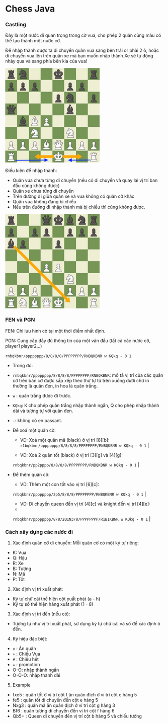# Chess Java

### Castling
Đây là một nước đi quan trọng trong cờ vua, cho phép 2 quân cùng màu có thể tạo thành một nước cờ.

Để nhập thành được ta di chuyển quân vua sang bên trái or phải 2 ô, hoặc di chuyển vua lên trên quân xe mà bạn muốn nhập thành.Xe sẽ tự động nhảy qua và sang phía bên kia của vua!

<img src="src/res/readme/castling.png" alt="castling" width="300">

Điều kiện để nhập thành:
- Quân vua chưa từng di chuyển (nếu có di chuyển và quay lại vị trí ban đầu cũng không được)
- Quân xe chưa từng di chuyển
- Trên đường đi giữa quân xe và vua không có quân cờ khác
- Quân vua không đang bị chiếu
- Nếu trên đường đi nhập thành mà bị chiếu thì cũng không được.
<img src="src/res/readme/case_castling.jpeg" alt="white not castling through the bishop" width="300">

### FEN và PGN
FEN: Chỉ lưu hình cờ tại một thời điểm nhất định.

PGN: Cung cấp đầy đủ thông tin của một ván đấu (tất cả các nước cờ, player1 player2,..)

```rnbqkbnr/pppppppp/8/8/8/8/PPPPPPPP/RNBQKBNR w KQkq - 0 1```
- Trong đó: 
- ```rnbqkbnr/pppppppp/8/8/8/8/PPPPPPPP/RNBQKBNR```: mô tả vị trí của các quân cờ trên bàn cờ được sắp xếp theo thứ tự từ trên xuống dưới chữ in thường là quân đen, in hoa là quân trắng.
- ```w``` : quân trắng được đi trước.

- ```KQkq```: K cho phép quân trắng nhập thành ngắn, Q cho phép nhập thành dài và tượng tự với quân đen.
- ```-```: không có en passant.
- Để xoá một quân cờ: 
    - VD: Xoá một quân mã (black) ở vị trí [8][b]:    
    ```r1bqkbnr/pppppppp/8/8/8/8/PPPPPPPP/RNBQKBNR w KQkq - 0 1``` | <img src="src/res/readme/delete_knight_fen.png" alt="" width="300">
    
    - VD: Xoá 2 quân tốt (black) ở vị trí [3][g] và [4][g]:
  
    ```rnbqkbnr/pp2pppp/8/8/8/8/PPPPPPPP/RNBQKBNR w KQkq - 0 1``` | <img src="src/res/readme/delete_2_pawn_fen.png" alt="" width="300">
- Để thêm quân cờ:
    - VD: Thêm một con tốt vào vị trí [6][c]:
  
    ```rnbqkbnr/pppppppp/2p5/8/8/8/PPPPPPPP/RNBQKBNR w KQkq - 0 1``` | <img src="src/res/readme/add_pawn_fen.png" alt="" width="300">
    - VD: Di chuyển queen đến vị trí [4][c] và knight đến vị trí [4][e]:
    - 
    ```rnbqkbnr/pppppppp/8/8/2Q1N3/8/PPPPPPPP/R1B1KBNR w KQkq - 0 1``` | <img src="src/res/readme/move_queen_and_knight.png" alt="" width="300">

### Cách xây dựng các nước đi

1. Xác định quân cờ di chuyển:
Mỗi quân cờ có một ký tự riêng:
- K: Vua
- Q: Hậu
- R: Xe
- B: Tượng
- N: Mã
- P: Tốt
2. Xác định vị trí xuất phát:
- Ký tự chữ cái thể hiện cột xuất phát (a - h)
- Ký tự số thể hiện hàng xuất phát (1 - 8)
3. Xác định vị trí đến (nếu có):
- Tương tự như vị trí xuất phát, sử dụng ký tự chữ cái và số để xác định ô đến.
4. Ký hiệu đặc biệt:
- ```x``` : Ăn quân
- ```+``` : Chiếu Vua
- ```#``` : Chiếu hết
- ```=``` : promotion
- O-O: nhập thành ngắn
- O-O-O: nhập thành dài
5. Example
- fxe5 : quân tốt ở vị trí cột f ăn quân địch ở ví trí cột e hàng 5
- fe5 : quân tốt di chuyển đến cột e hàng 5
- Nxg3 : quân mã ăn quân địch ở ví trí cột g hàng 3
- Bf6 : quân tượng di chuyển đến vị trí cột f hàng 6
- Qb5+ : Queen di chuyển đến vị trí cột b hàng 5 và chiếu tướng
